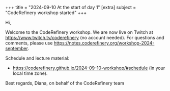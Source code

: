 +++
title = "2024-09-10 At the start of day 1"
[extra]
subject = "CodeRefinery workshop started"
+++

Hi,

Welcome to the CodeRefinery workshop. We are now live on Twitch at https://www.twitch.tv/coderefinery (no account needed).
For questions and comments, please use https://notes.coderefinery.org/workshop-2024-september.

Schedule and lecture material:
- https://coderefinery.github.io/2024-09-10-workshop/#schedule (in your local time zone).

Best regards,
Diana, on behalf of the CodeRefinery team
